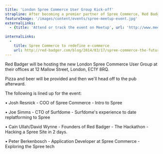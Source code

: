 ```yaml
---
title: 'London Spree Commerce User Group Kick-off'
strapline: After becoming a premier partner of Spree Commerce, Red Badger are to host the new London Spree Commerce User Group in May
featureImage: '/images/content/events/spree-meetup-event.jpg'
externalLinks:
  - {title: 'Attend or track the event on Meetup', url: 'http://www.meetup.com/London-Spree-Commerce-User-Group/events/171537642/'}
  
internalLinks:
  -
    title: Spree Commerce to redefine e-commerce
    url: http://red-badger.com/blog/2014/03/17/spree-commerce-the-future-of-e-commerce/
---
```


Red Badger will be hosting the new London Spree Commerce User Group at their offices at 12 Mallow Street, London, EC1Y 8RQ.

Pizza and beer will be provided and then we'll head off to the pub afterward.

The following is lined up for the event:

• Josh Resnick - COO of Spree Commerce - Intro to Spree

• Joe Simms - CTO of Surfdome - Surfdome's experience to date replatforming to Spree

• Cain Ullah/David Wynne - Founders of Red Badger - The Hackathon - Hacking a Spree Site in 2 days.

• Peter Berkenbosch - Application Developer at Spree Commerce - Exploring the Spree tech